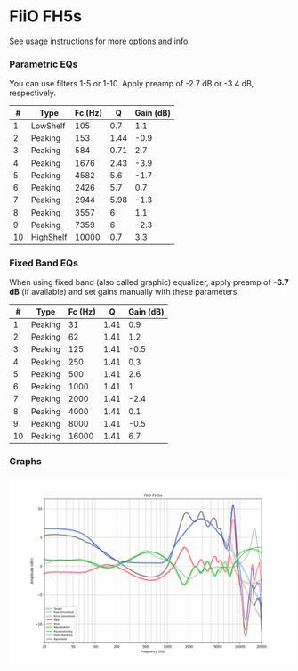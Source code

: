 # FiiO FH5s
See [usage instructions](https://github.com/jaakkopasanen/AutoEq#usage) for more options and info.

### Parametric EQs
You can use filters 1-5 or 1-10. Apply preamp of -2.7 dB or -3.4 dB, respectively.

|   # | Type      |   Fc (Hz) |    Q |   Gain (dB) |
|-----|-----------|-----------|------|-------------|
|   1 | LowShelf  |       105 | 0.7  |         1.1 |
|   2 | Peaking   |       153 | 1.44 |        -0.9 |
|   3 | Peaking   |       584 | 0.71 |         2.7 |
|   4 | Peaking   |      1676 | 2.43 |        -3.9 |
|   5 | Peaking   |      4582 | 5.6  |        -1.7 |
|   6 | Peaking   |      2426 | 5.7  |         0.7 |
|   7 | Peaking   |      2944 | 5.98 |        -1.3 |
|   8 | Peaking   |      3557 | 6    |         1.1 |
|   9 | Peaking   |      7359 | 6    |        -2.3 |
|  10 | HighShelf |     10000 | 0.7  |         3.3 |

### Fixed Band EQs
When using fixed band (also called graphic) equalizer, apply preamp of **-6.7 dB** (if available) and set gains manually with these parameters.

|   # | Type    |   Fc (Hz) |    Q |   Gain (dB) |
|-----|---------|-----------|------|-------------|
|   1 | Peaking |        31 | 1.41 |         0.9 |
|   2 | Peaking |        62 | 1.41 |         1.2 |
|   3 | Peaking |       125 | 1.41 |        -0.5 |
|   4 | Peaking |       250 | 1.41 |         0.3 |
|   5 | Peaking |       500 | 1.41 |         2.6 |
|   6 | Peaking |      1000 | 1.41 |         1   |
|   7 | Peaking |      2000 | 1.41 |        -2.4 |
|   8 | Peaking |      4000 | 1.41 |         0.1 |
|   9 | Peaking |      8000 | 1.41 |        -0.5 |
|  10 | Peaking |     16000 | 1.41 |         6.7 |

### Graphs
![](./FiiO%20FH5s.png)
